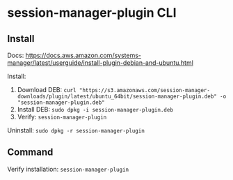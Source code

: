 # session-manager-plugin CLI

## Install
Docs: https://docs.aws.amazon.com/systems-manager/latest/userguide/install-plugin-debian-and-ubuntu.html

Install:
1. Download DEB: `curl "https://s3.amazonaws.com/session-manager-downloads/plugin/latest/ubuntu_64bit/session-manager-plugin.deb" -o "session-manager-plugin.deb"`
2. Install DEB: `sudo dpkg -i session-manager-plugin.deb`
3. Verify: `session-manager-plugin`

Uninstall: `sudo dpkg -r session-manager-plugin`

## Command
Verify installation: `session-manager-plugin`
